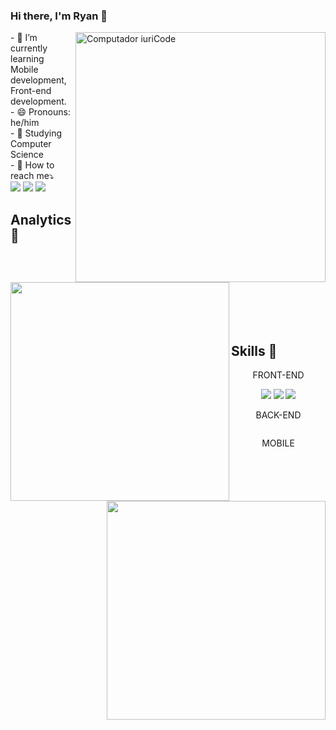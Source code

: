 ### Hi there, I'm Ryan 👋

<img src="https://user-images.githubusercontent.com/54184206/209454773-bf43cc02-7b52-486c-9ea8-d2c7e2b5e85a.gif" min-width="400px" max-width="400px" width="400px" align="right" alt="Computador iuriCode">
<p align="left"> 
- 🌱 I’m currently learning Mobile development, Front-end development.<br>
- 😄 Pronouns: he/him<br>
- 📖 Studying Computer Science<br>
- 🔎 How to reach me⤵️<br>

<a href='https://www.linkedin.com/in/ryanvilela/' alt='linkedin'>
<img src="https://img.shields.io/badge/Gmail-D14836?style=for-the-badge&logo=gmail&logoColor=white"</img></a>

<a href='https://www.linkedin.com/in/ryanvilela/' alt='linkedin'>
<img src="https://img.shields.io/badge/LinkedIn-0077B5?style=for-the-badge&logo=linkedin&logoColor=white"</img></a>

<a href='https://leetcode.com/_re4n/' alt='leetcode'>
<img src="https://img.shields.io/badge/-LeetCode-FFA116?style=for-the-badge&logo=LeetCode&logoColor=black"</img></a>


</p>

## Analytics 👜

<div>
<img src="https://github-readme-stats.vercel.app/api?username=re4n&theme=radical&show_icons=true"min-width="400px" max-width="350px" width="350px" align="left"</img>
</div>

<div>
<img src="https://github-readme-stats.vercel.app/api/top-langs/?username=iuricode&hide=html&layout=compact&theme=radical"min-width="400px" max-width="350px" width="350px" align="right"</img>
</div>
<br><br><br><br><br><br>


## Skills 💪
<p align='center'>FRONT-END</p>
<p align='center'>
<img src="https://img.shields.io/badge/JavaScript-323330?style=for-the-badge&logo=javascript&logoColor=F7DF1E"</img>
<img src="https://img.shields.io/badge/HTML5-E34F26?style=for-the-badge&logo=html5&logoColor=white"</img>
<img src="https://img.shields.io/badge/CSS3-1572B6?style=for-the-badge&logo=css3&logoColor=white"</img>
</p>
<p align='center'>BACK-END</p>
<p align='center'>
<img alt='' src='https://img.shields.io/badge/Studying-100000?style=for-the-badge&logo=&logoColor=000000&labelColor=000000&color=323330'</a>

</p>
<p align='center'>MOBILE</p>
<p align='center'>
<img alt='' src='https://img.shields.io/badge/Studying-100000?style=for-the-badge&logo=&logoColor=000000&labelColor=000000&color=323330'</a>
</p>


##
